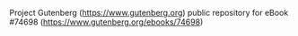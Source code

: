 Project Gutenberg (https://www.gutenberg.org) public repository for eBook #74698 (https://www.gutenberg.org/ebooks/74698)
